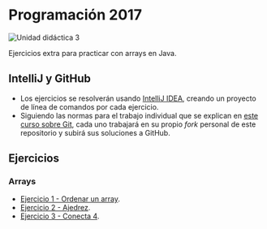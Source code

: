 # Programación 2017

![Unidad didáctica 3](https://img.shields.io/badge/UD-3-red.svg)

Ejercicios extra para practicar con arrays en Java. 

## IntelliJ y GitHub

- Los ejercicios se resolverán usando [IntelliJ IDEA](https://www.jetbrains.com/idea/), creando un proyecto de línea de comandos por cada ejercicio.
- Siguiendo las normas para el trabajo individual que se explican en [este curso sobre Git](https://edx.egibide.org/courses/course-v1:Egibide+Egibide_Git+2017/about), cada uno trabajará en su propio _fork_ personal de este repositorio y subirá sus soluciones a GitHub.

## Ejercicios

### Arrays

- [Ejercicio 1 - Ordenar un array](./01_ordenar_array/).
- [Ejercicio 2 - Ajedrez](./02_ajedrez/).
- [Ejercicio 3 - Conecta 4](./03_conecta_4/).
